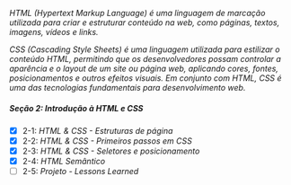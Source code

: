 _HTML (Hypertext Markup Language) é uma linguagem de marcação utilizada para criar e estruturar conteúdo na web, como páginas, textos, imagens, vídeos e links._

_CSS (Cascading Style Sheets) é uma linguagem utilizada para estilizar o conteúdo HTML, permitindo que os desenvolvedores possam controlar a aparência e o layout de um site ou página web, aplicando cores, fontes, posicionamentos e outros efeitos visuais. Em conjunto com HTML, CSS é uma das tecnologias fundamentais para desenvolvimento web._

##### Seção 2: Introdução à HTML e CSS

- [X] 2-1: _HTML & CSS - Estruturas de página_
- [X] 2-2: _HTML & CSS - Primeiros passos em CSS_
- [X] 2-3: _HTML & CSS - Seletores e posicionamento_
- [X] 2-4: _HTML Semântico_
- [ ] 2-5: _Projeto - Lessons Learned_